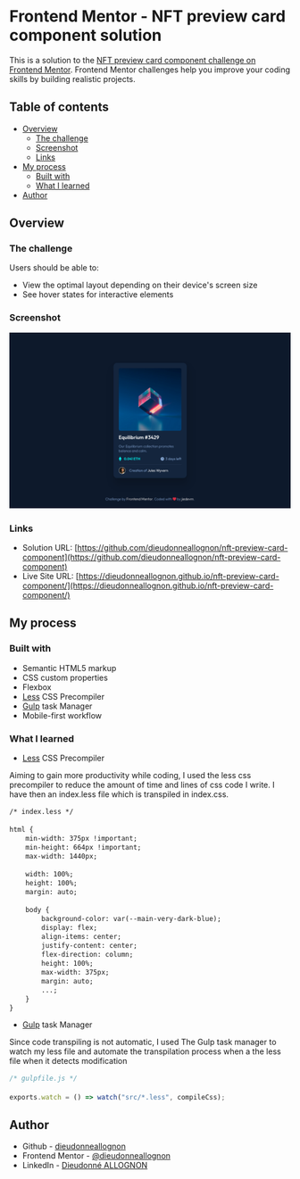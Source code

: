# Frontend Mentor - NFT preview card component solution

This is a solution to the [NFT preview card component challenge on Frontend Mentor](https://www.frontendmentor.io/challenges/nft-preview-card-component-SbdUL_w0U). Frontend Mentor challenges help you improve your coding skills by building realistic projects.

## Table of contents

-   [Overview](#overview)
    -   [The challenge](#the-challenge)
    -   [Screenshot](#screenshot)
    -   [Links](#links)
-   [My process](#my-process)
    -   [Built with](#built-with)
    -   [What I learned](#what-i-learned)
-   [Author](#author)

## Overview

### The challenge

Users should be able to:

-   View the optimal layout depending on their device's screen size
-   See hover states for interactive elements

### Screenshot

![](./screenshot.png)

### Links

-   Solution URL: [https://github.com/dieudonneallognon/nft-preview-card-component](https://github.com/dieudonneallognon/nft-preview-card-component)
-   Live Site URL: [https://dieudonneallognon.github.io/nft-preview-card-component/](https://dieudonneallognon.github.io/nft-preview-card-component/)

## My process

### Built with

-   Semantic HTML5 markup
-   CSS custom properties
-   Flexbox
-   [Less](https://lesscss.org/) CSS Precompiler
-   [Gulp](https://gulpjs.com/) task Manager
-   Mobile-first workflow

### What I learned

-   [Less](https://lesscss.org/) CSS Precompiler

Aiming to gain more productivity while coding, I used the less css precompiler
to reduce the amount of time and lines of css code I write. I have then an
index.less file which is transpiled in index.css.

```less
/* index.less */

html {
    min-width: 375px !important;
    min-height: 664px !important;
    max-width: 1440px;

    width: 100%;
    height: 100%;
    margin: auto;

    body {
        background-color: var(--main-very-dark-blue);
        display: flex;
        align-items: center;
        justify-content: center;
        flex-direction: column;
        height: 100%;
        max-width: 375px;
        margin: auto;
        ...;
    }
}
```

-   [Gulp](https://gulpjs.com/) task Manager

Since code transpiling is not automatic, I used The Gulp task manager to watch
my less file and automate the transpilation process when a the less file when it
detects modification

```js
/* gulpfile.js */

exports.watch = () => watch("src/*.less", compileCss);
```

## Author

-   Github - [dieudonneallognon](https://github.com/dieudonneallognon/)
-   Frontend Mentor - [@dieudonneallognon](https://www.frontendmentor.io/profile/dieudonneallognon)
-   LinkedIn - [Dieudonné ALLOGNON](https://www.linkedin.com/in/dieudonn%C3%A9-allognon-200239175/)
